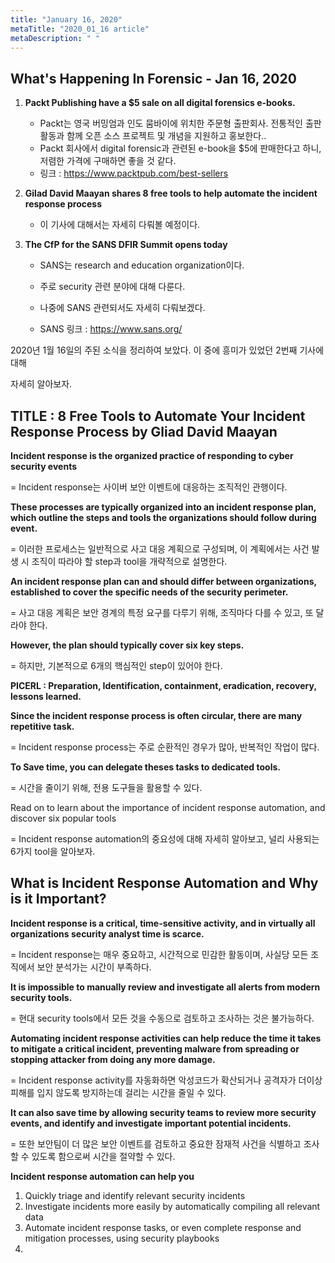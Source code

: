 ```yaml
---
title: "January 16, 2020"
metaTitle: "2020_01_16 article"
metaDescription: " "
---
```


## What's Happening In Forensic - Jan 16, 2020

1. **Packt Publishing have a $5 sale on all digital forensics e-books.**

   - Packt는 영국 버밍엄과 인도 뭄바이에 위치한 주문형 출판회사. 전통적인 출판 활동과 함께 오픈 소스 프로젝트 및 개념을 지원하고 홍보한다..
   - Packt 회사에서 digital forensic과 관련된 e-book을 $5에 판매한다고 하니, 저렴한 가격에 구매하면 좋을 것 같다.
   - 링크 : https://www.packtpub.com/best-sellers

2. **Gilad David Maayan shares 8 free tools to help automate the incident response process**

   - 이 기사에 대해서는 자세히 다뤄볼 예정이다.

3. **The CfP for the SANS DFIR Summit opens today**

   - SANS는 research and education organization이다. 

   - 주로 security 관련 분야에 대해 다룬다.
   - 나중에 SANS 관련되서도 자세히 다뤄보겠다.
   - SANS 링크 : https://www.sans.org/

2020년 1월 16일의 주된 소식을 정리하여 보았다. 이 중에 흥미가 있었던 2번째 기사에 대해

자세히 알아보자.



## TITLE : 8 Free Tools to Automate Your Incident Response Process by Gliad David Maayan

**Incident response is the organized practice of responding to cyber security events**

= Incident response는 사이버 보안 이벤트에 대응하는 조직적인 관행이다.

**These processes are typically organized into an incident response plan, which outline the steps and tools the organizations should follow during event.**

= 이러한 프로세스는 일반적으로 사고 대응 계획으로 구성되며, 이 계획에서는 사건 발생 시 조직이 따라야 할 step과 tool을 개략적으로 설명한다.

**An incident response plan can and should differ between organizations, established to cover the specific needs of the security perimeter.**

= 사고 대응 계획은 보안 경계의 특정 요구를 다루기 위해, 조직마다 다를 수 있고, 또 달라야 한다.

 **However, the plan should typically cover six key steps.**

= 하지만, 기본적으로 6개의 핵심적인 step이 있어야 한다.

**PICERL : Preparation, Identification, containment, eradication, recovery, lessons learned.**

**Since the incident response process is often circular, there are many repetitive task.**

= Incident response process는 주로 순환적인 경우가 많아, 반복적인 작업이 많다.

**To Save time, you can delegate theses tasks to dedicated tools.**

= 시간을 줄이기 위해, 전용 도구들을 활용할 수 있다.

Read on to learn about the importance of incident response automation, and discover six popular tools

= Incident response automation의 중요성에 대해 자세히 알아보고, 널리 사용되는 6가지 tool을 알아보자.

## What is Incident Response Automation and Why is it Important?

**Incident response is a critical, time-sensitive activity, and in virtually all organizations security analyst time is scarce.**

= Incident response는 매우 중요하고, 시간적으로 민감한 활동이며, 사실당 모든 조직에서 보안 분석가는 시간이 부족하다. 

**It is impossible to manually review and investigate all alerts from modern security tools.**

= 현대 security tools에서 모든 것을 수동으로 검토하고 조사하는 것은 불가능하다.

**Automating incident response activities can help reduce the time it takes to mitigate a critical incident, preventing malware from spreading or stopping attacker from doing any more damage.**

= Incident response activity를 자동화하면 악성코드가 확산되거나 공격자가 더이상 피해를 입지 않도록 방지하는데 걸리는 시간을 줄일 수 있다. 

**It can also save time by allowing security teams to review more security events, and identify and investigate important potential incidents.**

= 또한 보안팀이 더 많은 보안 이벤트를 검토하고 중요한 잠재적 사건을 식별하고 조사할 수 있도록 함으로써 시간을 절약할 수 있다.

**Incident response automation can help you**

1. Quickly triage and identify relevant security incidents
2. Investigate incidents more easily by automatically compiling all relevant data
3. Automate incident response tasks, or even complete response and mitigation processes, using security playbooks
4. 